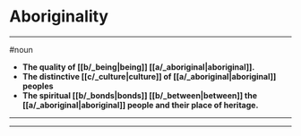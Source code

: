 # Aboriginality
---
#noun
- **The quality of [[b/_being|being]] [[a/_aboriginal|aboriginal]].**
- **The distinctive [[c/_culture|culture]] of [[a/_aboriginal|aboriginal]] peoples**
- **The spiritual [[b/_bonds|bonds]] [[b/_between|between]] the [[a/_aboriginal|aboriginal]] people and their place of heritage.**
---
---
